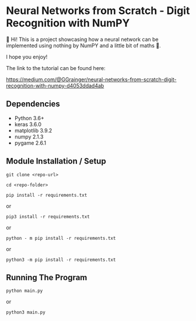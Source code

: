 # Neural Networks from Scratch - Digit Recognition with NumPY

🧠 Hi! This is a project showcasing how a neural network can be implemented using nothing by NumPY and a little bit of maths 📐.

I hope you enjoy!

The link to the tutorial can be found here:

https://medium.com/@GGrainger/neural-networks-from-scratch-digit-recognition-with-numpy-d4053ddad4ab

## Dependencies

- Python 3.6+
- keras 3.6.0
- matplotlib 3.9.2
- numpy 2.1.3
- pygame 2.6.1

## Module Installation / Setup

```git clone <repo-url>```

```cd <repo-folder>```

```pip install -r requirements.txt```

or

```pip3 install -r requirements.txt```

or

```python - m pip install -r requirements.txt```

or

```python3 -m pip install -r requirements.txt```

## Running The Program

```python main.py```

or

```python3 main.py```
